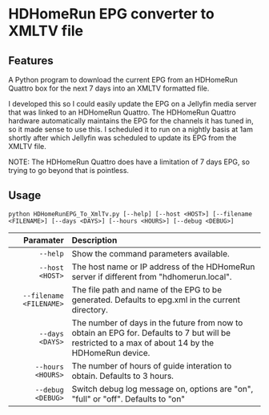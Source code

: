 # HDHomeRun EPG converter to XMLTV file

## Features

A Python program to download the current EPG from an HDHomeRun Quattro box for the next 7 days into an XMLTV formatted file.

I developed this so I could easily update the EPG on a Jellyfin media server that was linked to an HDHomeRun Quattro.  The HDHomeRun Quattro hardware automatically maintains the EPG for the channels it has tuned in, so it made sense to use this.  I scheduled it to run on a nightly basis at 1am shortly after which Jellyfin was scheduled to update its EPG from the XMLTV file.

NOTE: The HDHomeRun Quattro does have a limitation of 7 days EPG, so trying to go beyond that is pointless.

## Usage

```
python HDHomeRunEPG_To_XmlTv.py [--help] [--host <HOST>] [--filename <FILENAME>] [--days <DAYS>] [--hours <HOURS>] [--debug <DEBUG>]
```

|      Paramater | Description     |
| -------------: | :-------------- |
| `--help`  | Show the command parameters available. |
| `--host <HOST>`  | The host name or IP address of the HDHomeRun server if different from "hdhomerun.local". |
| `--filename <FILENAME>` | The file path and name of the EPG to be generated. Defaults to epg.xml in the current directory. |
| `--days <DAYS>` | The number of days in the future from now to obtain an EPG for. Defaults to 7 but will be restricted to a max of about 14 by the HDHomeRun device. |
| `--hours <HOURS>` | The number of hours of guide interation to obtain. Defaults to 3 hours. |
| `--debug <DEBUG>` | Switch debug log message on, options are "on", "full" or "off". Defaults to "on" |
